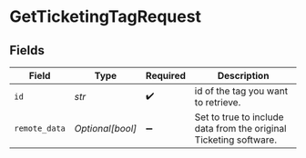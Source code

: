 # GetTicketingTagRequest


## Fields

| Field                                                             | Type                                                              | Required                                                          | Description                                                       |
| ----------------------------------------------------------------- | ----------------------------------------------------------------- | ----------------------------------------------------------------- | ----------------------------------------------------------------- |
| `id`                                                              | *str*                                                             | :heavy_check_mark:                                                | id of the tag you want to retrieve.                               |
| `remote_data`                                                     | *Optional[bool]*                                                  | :heavy_minus_sign:                                                | Set to true to include data from the original Ticketing software. |